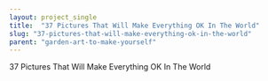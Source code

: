 ```yaml
---
layout: project_single
title:  "37 Pictures That Will Make Everything OK In The World"
slug: "37-pictures-that-will-make-everything-ok-in-the-world"
parent: "garden-art-to-make-yourself"
---
```

37 Pictures That Will Make Everything OK In The World